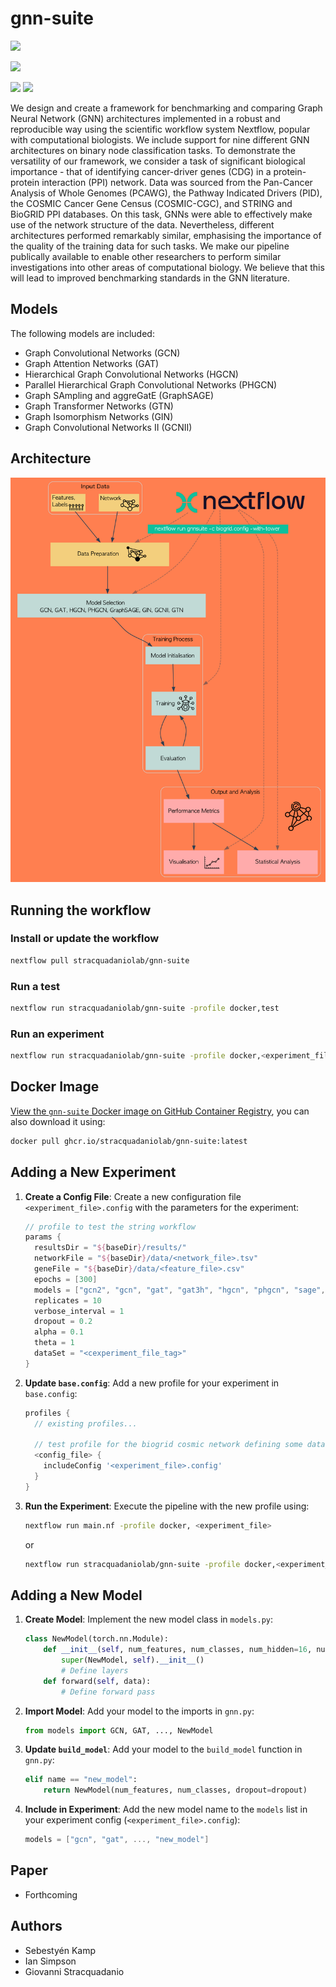 # gnn-suite

![](https://img.shields.io/badge/current_version-v0.0.10-blue)


![](https://github.com/stracquadaniolab/gnn-bench-nf/workflows/build/badge.svg)

![](https://img.shields.io/badge/PyTorch-EE4C2C?style=for-the-badge&logo=pytorch&logoColor=white)
![](https://img.shields.io/badge/Docker-2CA5E0?style=for-the-badge&logo=docker&logoColor=white)

We design and create a framework for benchmarking and comparing Graph Neural Network (GNN) architectures implemented in a robust and reproducible way using the scientific workflow system Nextflow, popular with computational biologists. We include support for nine different GNN architectures on binary node classification tasks. To demonstrate the versatility of our framework, we consider a task of significant biological importance - that of identifying cancer-driver genes (CDG) in a protein-protein interaction (PPI) network. Data was sourced from the Pan-Cancer Analysis of Whole Genomes (PCAWG), the Pathway Indicated Drivers (PID), the COSMIC Cancer Gene Census (COSMIC-CGC), and STRING and BioGRID PPI databases. On this task, GNNs were able to effectively make use of the network structure of the data. Nevertheless, different architectures performed remarkably similar, emphasising the importance of the quality of the training data for such tasks. We make our pipeline publically available to enable other researchers to perform similar investigations into other areas of computational biology. We believe that this will lead to improved benchmarking standards in the GNN literature.

## Models

The following models are included:

- Graph Convolutional Networks (GCN)
- Graph Attention Networks (GAT) 
- Hierarchical Graph Convolutional Networks (HGCN)
- Parallel Hierarchical Graph Convolutional Networks (PHGCN)
- Graph SAmpling and aggreGatE (GraphSAGE) 
- Graph Transformer Networks (GTN) 
- Graph Isomorphism Networks (GIN)
- Graph Convolutional Networks II (GCNII) 

## Architecture


![New Architecture](assets/nextflow_pipeline_with_bg.png)


## Running the workflow

### Install or update the workflow

```bash
nextflow pull stracquadaniolab/gnn-suite
```

### Run a test

```bash
nextflow run stracquadaniolab/gnn-suite -profile docker,test
```

### Run an experiment

```bash
nextflow run stracquadaniolab/gnn-suite -profile docker,<experiment_file>
```

## Docker Image
 
[View the `gnn-suite` Docker image on GitHub Container Registry](https://github.com/orgs/stracquadaniolab/packages/container/package/gnn-suite), you can also download it using:

```bash
docker pull ghcr.io/stracquadaniolab/gnn-suite:latest
```

## Adding a New Experiment

1. **Create a Config File**: Create a new configuration file `<experiment_file>.config` with the parameters for the experiment:
    ```groovy
    // profile to test the string workflow
    params {
      resultsDir = "${baseDir}/results/"
      networkFile = "${baseDir}/data/<network_file>.tsv"
      geneFile = "${baseDir}/data/<feature_file>.csv"
      epochs = [300]
      models = ["gcn2", "gcn", "gat", "gat3h", "hgcn", "phgcn", "sage", "gin", "gtn"]
      replicates = 10
      verbose_interval = 1
      dropout = 0.2
      alpha = 0.1
      theta = 1
      dataSet = "<cexperiment_file_tag>"
    }
    ```

2. **Update `base.config`**: Add a new profile for your experiment in `base.config`:
    ```groovy
    profiles {
      // existing profiles...

      // test profile for the biogrid cosmic network defining some data
      <config_file> {
        includeConfig '<experiment_file>.config'
      }
    }
    ```

3. **Run the Experiment**: Execute the pipeline with the new profile using:
    ```bash
    nextflow run main.nf -profile docker, <experiment_file>
    ```

    or
    ```bash
    nextflow run stracquadaniolab/gnn-suite -profile docker,<experiment_file>
    ```

## Adding a New Model

1. **Create Model**: Implement the new model class in `models.py`:
    ```python
    class NewModel(torch.nn.Module):
        def __init__(self, num_features, num_classes, num_hidden=16, num_layers=2, dropout=0.5):
            super(NewModel, self).__init__()
            # Define layers
        def forward(self, data):
            # Define forward pass
    ```

2. **Import Model**: Add your model to the imports in `gnn.py`:
    ```python
    from models import GCN, GAT, ..., NewModel
    ```

3. **Update `build_model`**: Add your model to the `build_model` function in `gnn.py`:
    ```python
    elif name == "new_model":
        return NewModel(num_features, num_classes, dropout=dropout)
    ```

4. **Include in Experiment**: Add the new model name to the `models` list in your experiment config (`<experiment_file>.config`):
    ```groovy
    models = ["gcn", "gat", ..., "new_model"]
    ```



## Paper

- Forthcoming

## Authors

- Sebestyén Kamp
- Ian Simpson
- Giovanni Stracquadanio


